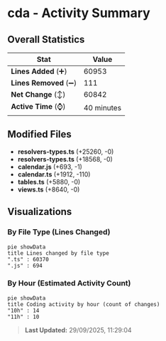 # cda - Activity Summary 

## Overall Statistics

| Stat                   | Value                                                             |
| ---------------------- | ----------------------------------------------------------------- |
| **Lines Added** (➕)   | 60953                                          |
| **Lines Removed** (➖) | 111                                        |
| **Net Change** (↕)    | 60842                |
| **Active Time** (⌚)   | 40 minutes |


## Modified Files
- **resolvers-types.ts** (+25260, -0)
- **resolvers-types.ts** (+18568, -0)
- **calendar.js** (+693, -1)
- **calendar.ts** (+1912, -110)
- **tables.ts** (+5880, -0)
- **views.ts** (+8640, -0)

## Visualizations

### By File Type (Lines Changed)

```mermaid
pie showData
title Lines changed by file type
".ts" : 60370
".js" : 694
```

### By Hour (Estimated Activity Count)

```mermaid
pie showData
title Coding activity by hour (count of changes)
"10h" : 14
"11h" : 10
```


> **Last Updated:** 29/09/2025, 11:29:04